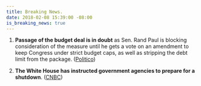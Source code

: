 ```yaml
---
title: Breaking News.
date: 2018-02-08 15:39:00 -08:00
is_breaking_news: true
---
```


1. **Passage of the budget deal is in doubt** as Sen. Rand Paul is blocking consideration of the measure until he gets a vote on an amendment to keep Congress under strict budget caps, as well as stripping the debt limit from the package. ([Politico](https://www.politico.com/story/2018/02/08/congress-massive-budget-deal-2018-398189))

2. **The White House has instructed government agencies to prepare for a shutdown**. ([CNBC](https://www.cnbc.com/2018/02/08/white-house-instructs-government-agencies-to-prepare-for-shutdown.html))